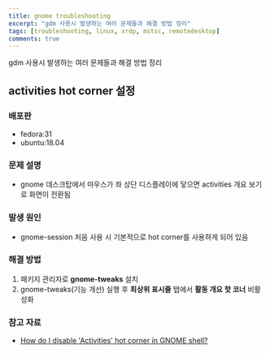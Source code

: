 ```yaml
---
title: gnome troubleshooting
excerpt: "gdm 사용시 발생하는 여러 문제들과 해결 방법 정리"
tags: [troubleshooting, linux, xrdp, mstsc, remotedesktop]
comments: true
---
```


gdm 사용시 발생하는 여러 문제들과 해결 방법 정리

## activities hot corner 설정

### 배포판

- fedora:31
- ubuntu:18.04

### 문제 설명

- gnome 데스크탑에서 마우스가 좌 상단 디스플레이에 닿으면 activities 개요 보기로 화면이 전환됨

### 발생 원인

- gnome-session 처음 사용 시 기본적으로 hot corner를 사용하게 되어 있음

### 해결 방법

1. 패키지 관리자로 **gnome-tweaks** 설치
2. gnome-tweaks(기능 개선) 실행 후 **최상위 표시줄** 탭에서 **활동 개요 핫 코너** 비활성화



### 참고 자료

- [How do I disable 'Activities' hot corner in GNOME shell?](https://askubuntu.com/questions/701592/how-do-i-disable-activities-hot-corner-in-gnome-shell/1097397)
